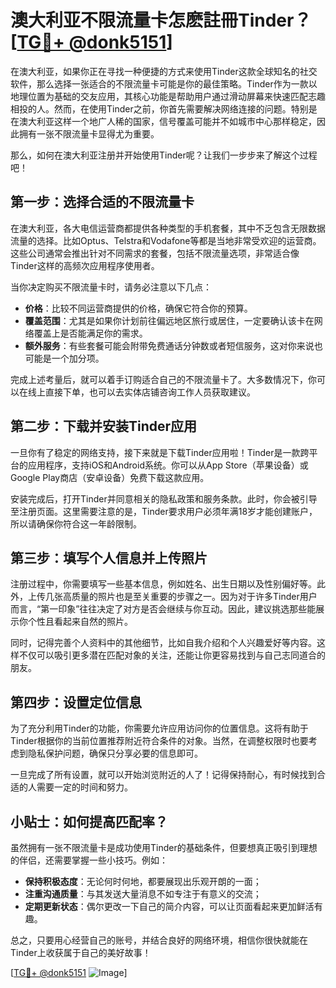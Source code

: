 # 澳大利亚不限流量卡怎麽註冊Tinder？[[TG💪+ @donk5151](https://t.me/s/donk5151)]

在澳大利亚，如果你正在寻找一种便捷的方式来使用Tinder这款全球知名的社交软件，那么选择一张适合的不限流量卡可能是你的最佳策略。Tinder作为一款以地理位置为基础的交友应用，其核心功能是帮助用户通过滑动屏幕来快速匹配志趣相投的人。然而，在使用Tinder之前，你首先需要解决网络连接的问题。特别是在澳大利亚这样一个地广人稀的国家，信号覆盖可能并不如城市中心那样稳定，因此拥有一张不限流量卡显得尤为重要。

那么，如何在澳大利亚注册并开始使用Tinder呢？让我们一步步来了解这个过程吧！

## 第一步：选择合适的不限流量卡

在澳大利亚，各大电信运营商都提供各种类型的手机套餐，其中不乏包含无限数据流量的选择。比如Optus、Telstra和Vodafone等都是当地非常受欢迎的运营商。这些公司通常会推出针对不同需求的套餐，包括不限流量选项，非常适合像Tinder这样的高频次应用程序使用者。

当你决定购买不限流量卡时，请务必注意以下几点：
- **价格**：比较不同运营商提供的价格，确保它符合你的预算。
- **覆盖范围**：尤其是如果你计划前往偏远地区旅行或居住，一定要确认该卡在网络覆盖上是否能满足你的需求。
- **额外服务**：有些套餐可能会附带免费通话分钟数或者短信服务，这对你来说也可能是一个加分项。

完成上述考量后，就可以着手订购适合自己的不限流量卡了。大多数情况下，你可以在线上直接下单，也可以去实体店铺咨询工作人员获取建议。

## 第二步：下载并安装Tinder应用

一旦你有了稳定的网络支持，接下来就是下载Tinder应用啦！Tinder是一款跨平台的应用程序，支持iOS和Android系统。你可以从App Store（苹果设备）或Google Play商店（安卓设备）免费下载这款应用。

安装完成后，打开Tinder并同意相关的隐私政策和服务条款。此时，你会被引导至注册页面。这里需要注意的是，Tinder要求用户必须年满18岁才能创建账户，所以请确保你符合这一年龄限制。

## 第三步：填写个人信息并上传照片

注册过程中，你需要填写一些基本信息，例如姓名、出生日期以及性别偏好等。此外，上传几张高质量的照片也是至关重要的步骤之一。因为对于许多Tinder用户而言，“第一印象”往往决定了对方是否会继续与你互动。因此，建议挑选那些能展示你个性且看起来自然的照片。

同时，记得完善个人资料中的其他细节，比如自我介绍和个人兴趣爱好等内容。这样不仅可以吸引更多潜在匹配对象的关注，还能让你更容易找到与自己志同道合的朋友。

## 第四步：设置定位信息

为了充分利用Tinder的功能，你需要允许应用访问你的位置信息。这将有助于Tinder根据你的当前位置推荐附近符合条件的对象。当然，在调整权限时也要考虑到隐私保护问题，确保只分享必要的信息即可。

一旦完成了所有设置，就可以开始浏览附近的人了！记得保持耐心，有时候找到合适的人需要一定的时间和努力。

## 小贴士：如何提高匹配率？

虽然拥有一张不限流量卡是成功使用Tinder的基础条件，但要想真正吸引到理想的伴侣，还需要掌握一些小技巧。例如：

- **保持积极态度**：无论何时何地，都要展现出乐观开朗的一面；
- **注重沟通质量**：与其发送大量消息不如专注于有意义的交流；
- **定期更新状态**：偶尔更改一下自己的简介内容，可以让页面看起来更加鲜活有趣。

总之，只要用心经营自己的账号，并结合良好的网络环境，相信你很快就能在Tinder上收获属于自己的美好故事！

[[TG💪+ @donk5151](https://t.me/s/donk5151) ![Image](https://i.postimg.cc/rwNCRYN7/Snipaste-2025-04-30-17-27-05.png)]